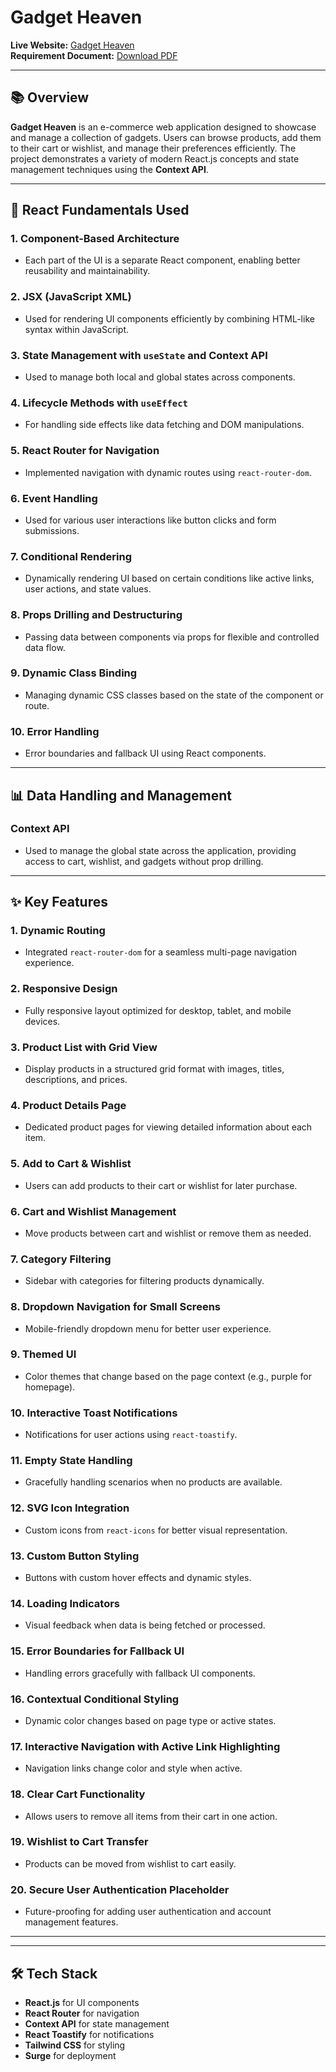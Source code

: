 # Gadget Heaven

**Live Website:** [Gadget Heaven](https://gadget-heaven-soyebuzamannaim.surge.sh)  
**Requirement Document:** [Download PDF](./Batch-10_Assignment-08.pdf)

---

## 📚 Overview
**Gadget Heaven** is an e-commerce web application designed to showcase and manage a collection of gadgets. Users can browse products, add them to their cart or wishlist, and manage their preferences efficiently. The project demonstrates a variety of modern React.js concepts and state management techniques using the **Context API**.

---

## 🚀 React Fundamentals Used

### 1. **Component-Based Architecture**  
   - Each part of the UI is a separate React component, enabling better reusability and maintainability.
  
### 2. **JSX (JavaScript XML)**  
   - Used for rendering UI components efficiently by combining HTML-like syntax within JavaScript.

### 3. **State Management with `useState` and Context API**  
   - Used to manage both local and global states across components.

### 4. **Lifecycle Methods with `useEffect`**  
   - For handling side effects like data fetching and DOM manipulations.

### 5. **React Router for Navigation**  
   - Implemented navigation with dynamic routes using `react-router-dom`.

### 6. **Event Handling**  
   - Used for various user interactions like button clicks and form submissions.

### 7. **Conditional Rendering**  
   - Dynamically rendering UI based on certain conditions like active links, user actions, and state values.

### 8. **Props Drilling and Destructuring**  
   - Passing data between components via props for flexible and controlled data flow.

### 9. **Dynamic Class Binding**  
   - Managing dynamic CSS classes based on the state of the component or route.

### 10. **Error Handling**  
   - Error boundaries and fallback UI using React components.

---

## 📊 Data Handling and Management

### **Context API**  
   - Used to manage the global state across the application, providing access to cart, wishlist, and gadgets without prop drilling.

---

## ✨ Key Features

### 1. **Dynamic Routing**  
   - Integrated `react-router-dom` for a seamless multi-page navigation experience.

### 2. **Responsive Design**  
   - Fully responsive layout optimized for desktop, tablet, and mobile devices.

### 3. **Product List with Grid View**  
   - Display products in a structured grid format with images, titles, descriptions, and prices.

### 4. **Product Details Page**  
   - Dedicated product pages for viewing detailed information about each item.

### 5. **Add to Cart & Wishlist**  
   - Users can add products to their cart or wishlist for later purchase.

### 6. **Cart and Wishlist Management**  
   - Move products between cart and wishlist or remove them as needed.

### 7. **Category Filtering**  
   - Sidebar with categories for filtering products dynamically.

### 8. **Dropdown Navigation for Small Screens**  
   - Mobile-friendly dropdown menu for better user experience.

### 9. **Themed UI**  
   - Color themes that change based on the page context (e.g., purple for homepage).

### 10. **Interactive Toast Notifications**  
   - Notifications for user actions using `react-toastify`.

### 11. **Empty State Handling**  
   - Gracefully handling scenarios when no products are available.

### 12. **SVG Icon Integration**  
   - Custom icons from `react-icons` for better visual representation.

### 13. **Custom Button Styling**  
   - Buttons with custom hover effects and dynamic styles.

### 14. **Loading Indicators**  
   - Visual feedback when data is being fetched or processed.

### 15. **Error Boundaries for Fallback UI**  
   - Handling errors gracefully with fallback UI components.

### 16. **Contextual Conditional Styling**  
   - Dynamic color changes based on page type or active states.

### 17. **Interactive Navigation with Active Link Highlighting**  
   - Navigation links change color and style when active.

### 18. **Clear Cart Functionality**  
   - Allows users to remove all items from their cart in one action.

### 19. **Wishlist to Cart Transfer**  
   - Products can be moved from wishlist to cart easily.

### 20. **Secure User Authentication Placeholder**  
   - Future-proofing for adding user authentication and account management features.

---


---

## 🛠️ Tech Stack

- **React.js** for UI components
- **React Router** for navigation
- **Context API** for state management
- **React Toastify** for notifications
- **Tailwind CSS** for styling
- **Surge** for deployment


